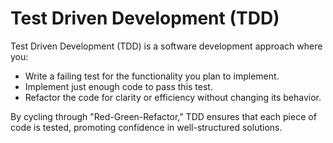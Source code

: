 
# Test Driven Development (TDD)

Test Driven Development (TDD) is a software development approach where you:
- Write a failing test for the functionality you plan to implement.  
- Implement just enough code to pass this test.  
- Refactor the code for clarity or efficiency without changing its behavior.

By cycling through "Red-Green-Refactor," TDD ensures that each piece of code is tested, promoting confidence in well-structured solutions.
